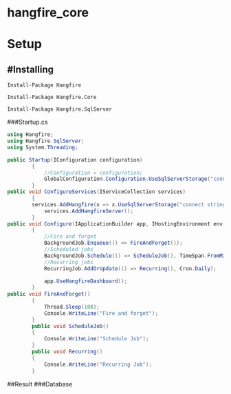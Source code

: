# hangfire_core

Setup
=============

#Installing
-------------

`Install-Package Hangfire`

`Install-Package Hangfire.Core`

`Install-Package Hangfire.SqlServer`

###Startup.cs
```csharp
using Hangfire;
using Hangfire.SqlServer;
using System.Threading;

public Startup(IConfiguration configuration)
        {
            //Configuration = configuration;
            GlobalConfiguration.Configuration.UseSqlServerStorage("connect string");
        }
public void ConfigureServices(IServiceCollection services)
        {
	    services.AddHangfire(x => x.UseSqlServerStorage("connect string"));
            services.AddHangfireServer();
        }
public void Configure(IApplicationBuilder app, IHostingEnvironment env)
		{
			//Fire and forget
            BackgroundJob.Enqueue(() => FireAndForget());
            //Scheduled jobs
            BackgroundJob.Schedule(() => ScheduleJob(), TimeSpan.FromMilliseconds(10000));
            //Recurring jobs
            RecurringJob.AddOrUpdate(() => Recurring(), Cron.Daily);
	
			app.UseHangfireDashboard();
		}
public void FireAndForget()
        {
            Thread.Sleep(100);
            Console.WriteLine("Fire and forget");
        }
        public void ScheduleJob()
        {
            Console.WriteLine("Schedule Job");
        }
        public void Recurring()
        {
            Console.WriteLine("Recurring Job");
        }

```
##Result
###Database
